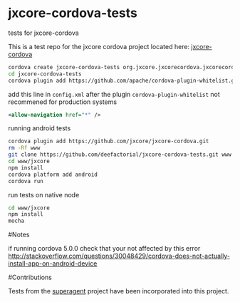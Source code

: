 # jxcore-cordova-tests
tests for jxcore-cordova

This is a test repo for the jxcore cordova project located here:
[jxcore-cordova](https://github.com/jxcore/jxcore-cordova.git)

```sh
cordova create jxcore-cordova-tests org.jxcore.jxcorecordova.jxcorecordovatests jxcore-cordova-tests
cd jxcore-cordova-tests
cordova plugin add https://github.com/apache/cordova-plugin-whitelist.git --save
```
add this line in `config.xml` after the plugin `cordova-plugin-whitelist` not recommened for production systems

```xml
<allow-navigation href="*" />
```

running android tests

```sh
cordova plugin add https://github.com/jxcore/jxcore-cordova.git
rm -Rf www
git clone https://github.com/deefactorial/jxcore-cordova-tests.git www
cd www/jxcore
npm install
cordova platform add android
cordova run
```

run tests on native node

```bash
cd www/jxcore
npm install
mocha
```

#Notes

if running cordova 5.0.0 check that your not affected by this error
http://stackoverflow.com/questions/30048429/cordova-does-not-actually-install-app-on-android-device

#Contributions

Tests from the [superagent](https://github.com/visionmedia/superagent) project have been incorporated into this project.